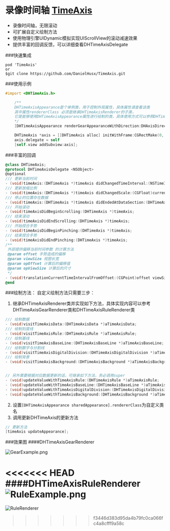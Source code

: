 # 录像时间轴 [TimeAxis](https://github.com/DanielHusx/TimeAxis)

- 录像时间轴，无限滚动
- 可扩展自定义绘制方法
- 使用物理引擎UIDynamic模拟实现UIScrollView的滚动减速效果
- 提供丰富的回调反馈，可以详细查看DHTimeAxisDelegate


###快速集成

```shell
pod 'TimeAxis'
or
$git clone https://github.com/DanielHusx/TimeAxis.git
```



###使用示例

```objective-c
#import <DHTimeAxis.h>

    /**
    DHTimeAxisAppearance是个单例类，用于控制外观属性，具体属性请查看该类
    其中属性rendererClass 必须是继承DHTimeAxisRenderer的子类，
    它是能够使用DHTimeAxisAppearance属性进行绘制的类，具体使用方式可以参照DHTimeAxisGearRenderer或DHTimeAxisRuleRenderer的实现
    */
    [DHTimeAxisAppearance renderGearAppearanceWithDirection:DHAxisDirectionHorizontal];

    DHTimeAxis *axis = [[DHTimeAxis alloc] initWithFrame:CGRectMake(0, self.view.frame.size.height/2.0-100, self.view.frame.size.width, 100)];
    axis.delegate = self
    [self.view addSubview:axis];

```

###丰富的回调
```objective-c
@class DHTimeAxis;
@protocol DHTimeAxisDelegate <NSObject>
@optional
/// 更新当前时间
- (void)timeAxis:(DHTimeAxis *)timeAxis didChangedTimeInterval:(NSTimeInterval)currentTimeInterval;
/// 更新放缩比例
- (void)timeAxis:(DHTimeAxis *)timeAxis didChangedScale:(CGFloat)currentScale;
/// 停止的位置存在数据
- (void)timeAxis:(DHTimeAxis *)timeAxis didEndedAtDataSection:(DHTimeAxisData *)aAxisData;
/// 开始滚动
- (void)timeAxisDidBeginScrolling:(DHTimeAxis *)timeAxis;
/// 结束滚动
- (void)timeAxisDidEndScrolling:(DHTimeAxis *)timeAxis;
/// 开始捏合手势
- (void)timeAxisDidBeginPinching:(DHTimeAxis *)timeAxis;
/// 结束捏合手势
- (void)timeAxisDidEndPinching:(DHTimeAxis *)timeAxis;
/**
 外部提供偏移当前时间参数 的计算方法
 @param offset 手势造成的偏移
 @param viewSize 视图长宽
 @param opOffset 计算后的偏移值
 @param opViewSize 计算后的尺寸
 */
- (void)translationCurrentTimeIntervalFromOffset:(CGPoint)offset viewSize:(CGSize)viewSize toOptimisticOffset:(CGFloat *)opOffset optimisticViewSize:(CGFloat *)opViewSize;
@end
```

###绘制方法：
自定义绘制方法只需要三步：
1. 继承DHTimeAxisRenderer类并实现如下方法，具体实现内容可以参考DHTimeAxisGearRenderer类和DHTimeAxisRuleRenderer类
```objective-c
/// 绘制数据
- (void)visitTimeAxisData:(DHTimeAxisData *)aTimeAxisData;
/// 绘制刻度线
- (void)visitTimeAxisRule:(DHTimeAxisRule *)aTimeAxisRule;
/// 绘制基线
- (void)visitTimeAxisBaseLine:(DHTimeAxisBaseLine *)aTimeAxisBaseLine;
/// 绘制数字与分割线
- (void)visitTimeAxisDigitalDivision:(DHTimeAxisDigitalDivision *)aTimeAxisDigitalDivision;
/// 绘制背景
- (void)visitTimeAxisBackground:(DHTimeAxisBackground *)aTimeAxisBackground;


// 另外需要根据对应数据更新的话，可继承如下方法，务必调用super
- (void)updateValueWithTimeAxisRule:(DHTimeAxisRule *)aTimeAxisRule;
- (void)updateValueWithTimeAxisBaseLine:(DHTimeAxisBaseLine *)aTimeAxisBaseLine;
- (void)updateValueWithTimeAxisDigitalDivision:(DHTimeAxisDigitalDivision *)aTimeAxisDigitalDivision;
- (void)updateValueWithTimeAxisBackground:(DHTimeAxisBackground *)aTimeAxisBackground;
```
2. 设置`[DHTimeAxisAppearance sharedAppearance].rendererClass`为自定义类名
3. 调用更新DHTimeAxis的更新方法

```objective-c
// 更新方法
[timeAxis updateAppearance];
```



###效果图
####DHTimeAxisGearRenderer

![GearExample.png](./ReadMeAssets/GearExample.png)

<<<<<<< HEAD
####DHTimeAxisRuleRenderer
![RuleExample.png](./ReadMeAssets/RuleExample.png)
=======
![RuleRenderer](./ReadMeAssets/RuleExample.png)
>>>>>>> f3446d383d95da4b79fc0ca066fc4a8cfff9a58c
